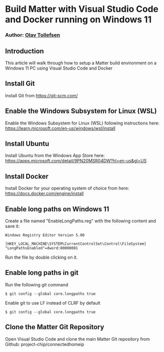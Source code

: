 # Build Matter with Visual Studio Code and Docker running on Windows 11
### Author: [Olav Tollefsen](https://www.linkedin.com/in/olavtollefsen/)

## Introduction

This article will walk through how to setup a Matter build environment on a Windows 11 PC using Visual Studio Code and Docker

## Install Git

Install Git from https://git-scm.com/

## Enable the Windows Subsystem for Linux (WSL)

Enable the Windows Subsystem for Linux (WSL) following instructions here: https://learn.microsoft.com/en-us/windows/wsl/install

## Install Ubuntu

Install Ubuntu from the Windows App Store here: https://apps.microsoft.com/detail/9PN20MSR04DW?hl=en-us&gl=US

## Install Docker

Install Docker for your operating system of choice from here: https://docs.docker.com/engine/install

## Enable long paths on Windows 11

Create a file named "EnableLongPaths.reg" with the following content and save it:

```
Windows Registry Editor Version 5.00

[HKEY_LOCAL_MACHINE\SYSTEM\CurrentControlSet\Control\FileSystem]
"LongPathsEnabled"=dword:00000001
```

Run the file by double clicking on it.

## Enable long paths in git

Run the following git command

```
$ git config --global core.longpaths true
```

Enable git to use LF instead of CLRF by default

```
$ git config --global core.longpaths true
```

## Clone the Matter Git Repository

Open Visual Studio Code and clone the main Matter Git repository from Github: project-chip/connectedhomeip



